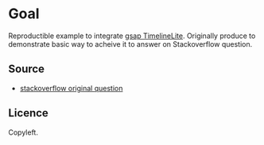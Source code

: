 # Goal

Reproductible example to integrate [gsap TimelineLite](https://greensock.com/timelinelite/). 
Originally produce to demonstrate basic way to acheive it to answer on Stackoverflow question.

## Source
- [stackoverflow original question](https://stackoverflow.com/questions/55570123/angular-timelinelite-time-function-doesnt-work-with-oninit)

## Licence

Copyleft.
